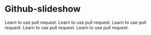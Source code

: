 # Github-slideshow
Learn to use pull request.
Learn to use pull request.
Learn to use pull request.
Learn to use pull request.
Learn to use pull request.
